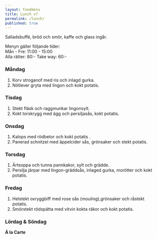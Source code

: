```yaml
---
layout: foodmenu
title: Lunch v7
permalink: /lunch/
published: true
---
```

Salladsbuffé, bröd och smör, kaffe och glass ingår.

Menyn gäller följande tider:  
Mån - Fre: 11:00 - 15:00  
Alla rätter: 80:- Take way: 60:-

### Måndag

1. Korv stroganof med ris och inlagd gurka.
2. Nötlever gryta med lingon och kokt potatis.

### Tisdag

1. Stekt fläsk och raggmunkar lingonsylt.
2. Kokt torskrygg med ägg och persiljasås, kokt potatis.

### Onsdag

1. Kalops med rödbetor och kokt potatis .
2. Panerad schnitzel med äppelcider sås, grönsaker och stekt potatis.

### Torsdag

1. Ärtsoppa och tunna pannkakor, sylt och grädde.
2. Persilja järpar med lingon-gräddsås, inlaged gurka, morötter och kokt potatis.

### Fredag

1. Helstekt oxryggbiff med rose sås (mouling),grönsaker och råstekt potatis.
2. Smörstekt rödspätta med vitvin kokta räkor och kokt potatis.


### Lördag & Söndag

**Á la Carte**

